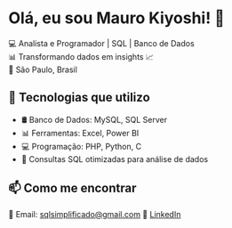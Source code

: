 # Olá, eu sou Mauro Kiyoshi! 👋  
💻 Analista e Programador | SQL | Banco de Dados  
📊 Transformando dados em insights 📈  
📍 São Paulo, Brasil  

## 🚀 Tecnologias que utilizo  
- 🛢️ Banco de Dados: MySQL, SQL Server  
- 📊 Ferramentas: Excel, Power BI
- 💻 Programação: PHP, Python, C
- 🔎 Consultas SQL otimizadas para análise de dados  

## 📫 Como me encontrar  
📩 Email: sqlsimplificado@gmail.com
🔗 [LinkedIn](https://linkedin.com/)  
